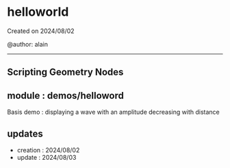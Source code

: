# helloworld

Created on 2024/08/02

@author: alain

-----------------------------------------------------
Scripting Geometry Nodes
-----------------------------------------------------

module : demos/helloword
------------------------
Basis demo : displaying a wave with an amplitude decreasing with distance

updates
-------
- creation : 2024/08/02
- update   : 2024/08/03